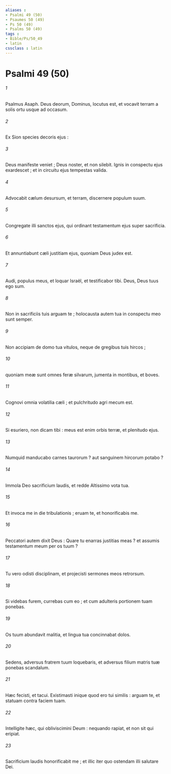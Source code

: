```yaml
---
aliases : 
- Psalmi 49 (50)
- Psaumes 50 (49)
- Ps 50 (49)
- Psalms 50 (49)
tags : 
- Bible/Ps/50_49
- latin
cssclass : latin
---
```


# Psalmi 49 (50)

###### 1
Psalmus Asaph. Deus deorum, Dominus, locutus est, et vocavit terram a solis ortu usque ad occasum.
###### 2
Ex Sion species decoris ejus :
###### 3
Deus manifeste veniet ; Deus noster, et non silebit. Ignis in conspectu ejus exardescet ; et in circuitu ejus tempestas valida.
###### 4
Advocabit cælum desursum, et terram, discernere populum suum.
###### 5
Congregate illi sanctos ejus, qui ordinant testamentum ejus super sacrificia.
###### 6
Et annuntiabunt cæli justitiam ejus, quoniam Deus judex est.
###### 7
Audi, populus meus, et loquar Israël, et testificabor tibi. Deus, Deus tuus ego sum.
###### 8
Non in sacrificiis tuis arguam te ; holocausta autem tua in conspectu meo sunt semper.
###### 9
Non accipiam de domo tua vitulos, neque de gregibus tuis hircos ;
###### 10
quoniam meæ sunt omnes feræ silvarum, jumenta in montibus, et boves.
###### 11
Cognovi omnia volatilia cæli ; et pulchritudo agri mecum est.
###### 12
Si esuriero, non dicam tibi : meus est enim orbis terræ, et plenitudo ejus.
###### 13
Numquid manducabo carnes taurorum ? aut sanguinem hircorum potabo ?
###### 14
Immola Deo sacrificium laudis, et redde Altissimo vota tua.
###### 15
Et invoca me in die tribulationis ; eruam te, et honorificabis me.
###### 16
Peccatori autem dixit Deus : Quare tu enarras justitias meas ? et assumis testamentum meum per os tuum ?
###### 17
Tu vero odisti disciplinam, et projecisti sermones meos retrorsum.
###### 18
Si videbas furem, currebas cum eo ; et cum adulteris portionem tuam ponebas.
###### 19
Os tuum abundavit malitia, et lingua tua concinnabat dolos.
###### 20
Sedens, adversus fratrem tuum loquebaris, et adversus filium matris tuæ ponebas scandalum.
###### 21
Hæc fecisti, et tacui. Existimasti inique quod ero tui similis : arguam te, et statuam contra faciem tuam.
###### 22
Intelligite hæc, qui obliviscimini Deum : nequando rapiat, et non sit qui eripiat.
###### 23
Sacrificium laudis honorificabit me ; et illic iter quo ostendam illi salutare Dei.
